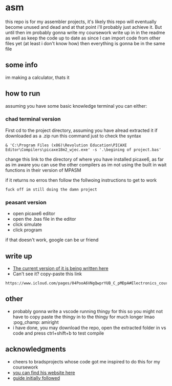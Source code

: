 # asm
this repo is for my assembler projects, it's likely this repo will eventually become unused and dead and 
at that point i'll probably just achieve it.
But until then im probably gonna write my coursework write up in in the readme as well as keep the code up to date
as since I can import code from other files yet (at least i don't know how) then everything is gonna be in the same file

## some info
im making a calculator, thats it

## how to run
assuming you have some basic knowledge terminal you can either:

### chad terminal version
First cd to the project directory, assuming you have alread extracted it if downloaded as a .zip
run this command just to check the syntax 

```
& 'C:\Program Files (x86)\Revolution Education\PICAXE Editor\Compilers\picaxe18m2_wjec.exe' -s '.\begining of project.bas'
```
change this link to the directory of where you have installed picaxe6, as far as im aware you can use the other compilers as im not using the built in wait functions in their version of MPASM

if it returns no erros then follow the follwoing instructions to get to work

```
fuck off im still doing the damn project
```



### peasant version

* open picaxe6 editor
* open the .bas file in the editor
* click simulate
* click program

if that doesn't work, google can be ur friend 

## write up
* [The current version of it is being written here](https://www.icloud.com/pages/04PooA6VNgQwprYUB_C_pMDpA#Electronics_courswork)
* Can't see it? copy-paste this link 
```
https://www.icloud.com/pages/04PooA6VNgQwprYUB_C_pMDpA#Electronics_courswork
```

## other
- probably gonna write a vscode running thingy for this so you might not have to copy paste the thingy in to the thingy for much longer lmao :pog_champ: amiright
- i have done, you may download the repo, open the extracted folder in vs code and press ctrl+shift+b to test compile

## acknowledgments

* cheers to bradsprojects whose code got me inspired to do this for my coursework
* [you can find his website here](https://bradsprojects.com/)
* [guide initially followed](https://bradsprojects.com/pic-assembly-tutorial-6-interfacing-a-keypad-to-your-microcontroller/)
